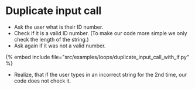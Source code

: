 # Duplicate input call

* Ask the user what is their ID number.
* Check if it is a valid ID number. (To make our code more simple we only check the length of the string.)
* Ask again if it was not a valid number.

{% embed include file="src/examples/loops/duplicate_input_call_with_if.py" %}

* Realize, that if the user types in an incorrect string for the 2nd time, our code does not check it.



